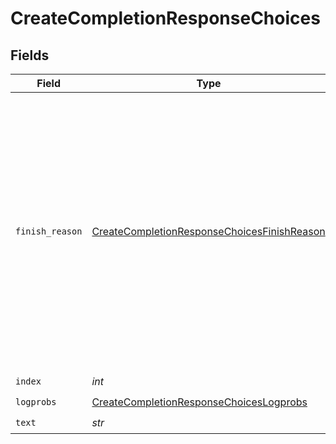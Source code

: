 # CreateCompletionResponseChoices


## Fields

| Field                                                                                                                                                                                                                     | Type                                                                                                                                                                                                                      | Required                                                                                                                                                                                                                  | Description                                                                                                                                                                                                               |
| ------------------------------------------------------------------------------------------------------------------------------------------------------------------------------------------------------------------------- | ------------------------------------------------------------------------------------------------------------------------------------------------------------------------------------------------------------------------- | ------------------------------------------------------------------------------------------------------------------------------------------------------------------------------------------------------------------------- | ------------------------------------------------------------------------------------------------------------------------------------------------------------------------------------------------------------------------- |
| `finish_reason`                                                                                                                                                                                                           | [CreateCompletionResponseChoicesFinishReason](../../models/shared/createcompletionresponsechoicesfinishreason.md)                                                                                                         | :heavy_check_mark:                                                                                                                                                                                                        | The reason the model stopped generating tokens. This will be `stop` if the model hit a natural stop point or a provided stop sequence,<br/>or `length` if the maximum number of tokens specified in the request was reached.<br/> |
| `index`                                                                                                                                                                                                                   | *int*                                                                                                                                                                                                                     | :heavy_check_mark:                                                                                                                                                                                                        | N/A                                                                                                                                                                                                                       |
| `logprobs`                                                                                                                                                                                                                | [CreateCompletionResponseChoicesLogprobs](../../models/shared/createcompletionresponsechoiceslogprobs.md)                                                                                                                 | :heavy_check_mark:                                                                                                                                                                                                        | N/A                                                                                                                                                                                                                       |
| `text`                                                                                                                                                                                                                    | *str*                                                                                                                                                                                                                     | :heavy_check_mark:                                                                                                                                                                                                        | N/A                                                                                                                                                                                                                       |